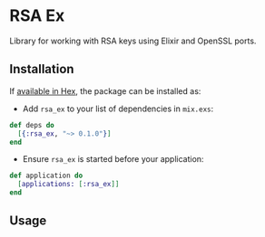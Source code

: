 # RSA Ex

Library for working with RSA keys using Elixir and OpenSSL ports.

## Installation

If [available in Hex](https://hex.pm/docs/publish), the package can be installed as:

* Add `rsa_ex` to your list of dependencies in `mix.exs`:

```elixir
def deps do
  [{:rsa_ex, "~> 0.1.0"}]
end
```

* Ensure `rsa_ex` is started before your application:

```elixir
def application do
  [applications: [:rsa_ex]]
end
```

## Usage
